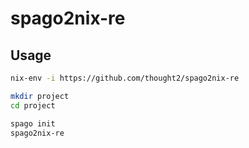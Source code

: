 # spago2nix-re

## Usage

```bash
nix-env -i https://github.com/thought2/spago2nix-re

mkdir project
cd project

spago init
spago2nix-re
```
